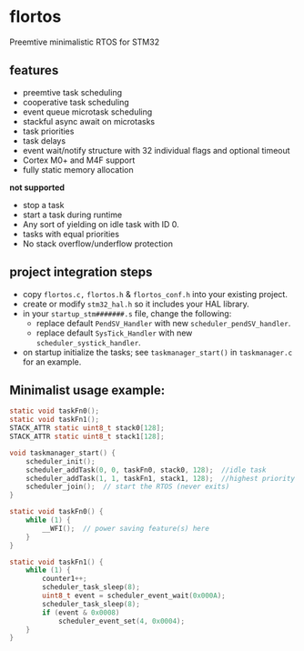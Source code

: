 # flortos

Preemtive minimalistic RTOS for STM32


## features

* preemtive task scheduling
* cooperative task scheduling
* event queue microtask scheduling
* stackful async await on microtasks
* task priorities
* task delays
* event wait/notify structure with 32 individual flags and optional timeout
* Cortex M0+ and M4F support
* fully static memory allocation


**not supported**
* stop a task
* start a task during runtime
* Any sort of yielding on idle task with ID 0.
* tasks with equal priorities
* No stack overflow/underflow protection


## project integration steps

* copy `flortos.c,` `flortos.h` & `flortos_conf.h` into your existing project.
* create or modify `stm32_hal.h` so it includes your HAL library.
* in your `startup_stm#######.s` file, change the following:
    * replace default `PendSV_Handler` with new `scheduler_pendSV_handler`.
    * replace default `SysTick_Handler` with new `scheduler_systick_handler`.
* on startup initialize the tasks; see `taskmanager_start()` in `taskmanager.c` for an example.


## Minimalist usage example:

```C
static void taskFn0();
static void taskFn1();
STACK_ATTR static uint8_t stack0[128];
STACK_ATTR static uint8_t stack1[128];

void taskmanager_start() {
	scheduler_init();
	scheduler_addTask(0, 0, taskFn0, stack0, 128);  //idle task
	scheduler_addTask(1, 1, taskFn1, stack1, 128);  //highest priority task is the last task
	scheduler_join();  // start the RTOS (never exits)
}

static void taskFn0() {
	while (1) {
		__WFI();  // power saving feature(s) here
	}
}

static void taskFn1() {
	while (1) {
		counter1++;
		scheduler_task_sleep(8);
		uint8_t event = scheduler_event_wait(0x000A);
		scheduler_task_sleep(8);
		if (event & 0x0008)
			scheduler_event_set(4, 0x0004);
	}
}
```